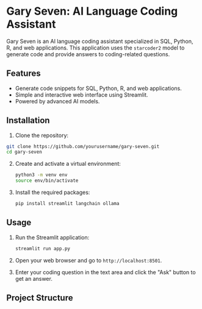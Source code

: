 # Gary Seven: AI Language Coding Assistant

Gary Seven is an AI language coding assistant specialized in SQL, Python, R, and web applications. This application uses the `starcoder2` model to generate code and provide answers to coding-related questions.

## Features

- Generate code snippets for SQL, Python, R, and web applications.
- Simple and interactive web interface using Streamlit.
- Powered by advanced AI models.

## Installation

1. Clone the repository:

```sh
git clone https://github.com/yourusername/gary-seven.git
cd gary-seven
```

2. Create and activate a virtual environment:

    ```sh
    python3 -m venv env
    source env/bin/activate
    ```

3. Install the required packages:

    ```sh
    pip install streamlit langchain ollama
    ```

## Usage

1. Run the Streamlit application:

    ```sh
    streamlit run app.py
    ```

2. Open your web browser and go to `http://localhost:8501`.

3. Enter your coding question in the text area and click the "Ask" button to get an answer.

## Project Structure

